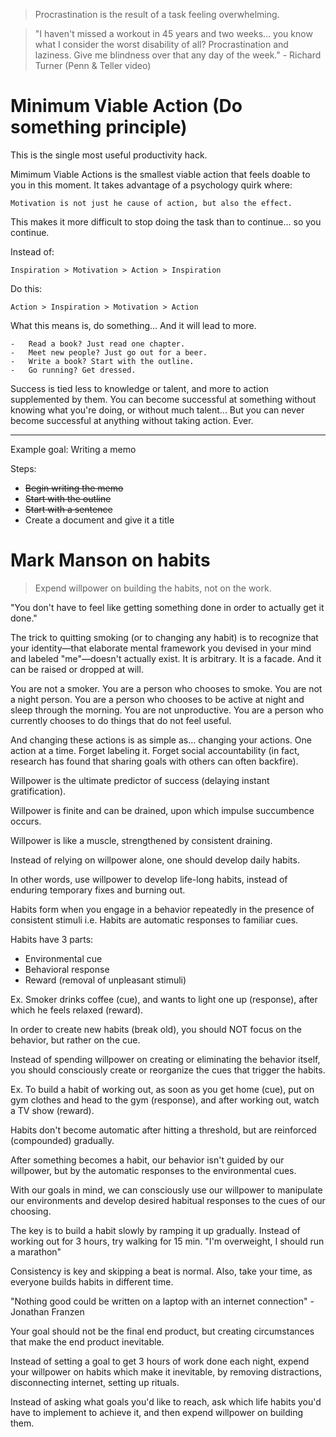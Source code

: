 > Procrastination is the result of a task feeling overwhelming.

> "I haven't missed a workout in 45 years and two weeks... you know what I consider the worst disability of all? Procrastination and laziness. Give me blindness over that any day of the week." - Richard Turner (Penn & Teller video)

# Minimum Viable Action (Do something principle)

This is the single most useful productivity hack.

Mimimum Viable Actions is the smallest viable action that feels doable to you in this moment. It takes advantage of a psychology quirk where:

```
Motivation is not just he cause of action, but also the effect.
```

This makes it more difficult to stop doing the task than to continue... so you continue.

Instead of:

```
Inspiration > Motivation > Action > Inspiration
```

Do this:

```
Action > Inspiration > Motivation > Action
```

What this means is, do something... And it will lead to more.

```
-   Read a book? Just read one chapter.
-   Meet new people? Just go out for a beer.
-   Write a book? Start with the outline.
-   Go running? Get dressed.
```

Success is tied less to knowledge or talent, and more to action supplemented by them. You can become successful at something without knowing what you're doing, or without much talent... But you can never become successful at anything without taking action. Ever.

---

Example goal: Writing a memo

Steps:

-   ~~Begin writing the memo~~
-   ~~Start with the outline~~
-   ~~Start with a sentence~~
-   Create a document and give it a title

# Mark Manson on habits

> Expend willpower on building the habits, not on the work.

"You don't have to feel like getting something done in order to actually get it done."

The trick to quitting smoking (or to changing any habit) is to recognize that your identity—that elaborate mental framework you devised in your mind and labeled "me"—doesn't actually exist. It is arbitrary. It is a facade. And it can be raised or dropped at will.

You are not a smoker. You are a person who chooses to smoke. You are not a night person. You are a person who chooses to be active at night and sleep through the morning. You are not unproductive. You are a person who currently chooses to do things that do not feel useful.

And changing these actions is as simple as… changing your actions. One action at a time. Forget labeling it. Forget social accountability (in fact, research has found that sharing goals with others can often backfire).

Willpower is the ultimate predictor of success (delaying instant gratification).

Willpower is finite and can be drained, upon which impulse succumbence occurs.

Willpower is like a muscle, strengthened by consistent draining.

Instead of relying on willpower alone, one should develop daily habits.

In other words, use willpower to develop life-long habits, instead of enduring temporary fixes and burning out.

Habits form when you engage in a behavior repeatedly in the presence of consistent stimuli i.e. Habits are automatic responses to familiar cues.

Habits have 3 parts:

-   Environmental cue
-   Behavioral response
-   Reward (removal of unpleasant stimuli)

Ex. Smoker drinks coffee (cue), and wants to light one up (response), after which he feels relaxed (reward).

In order to create new habits (break old), you should NOT focus on the behavior, but rather on the cue.

Instead of spending willpower on creating or eliminating the behavior itself, you should consciously create or reorganize the cues that trigger the habits.

Ex. To build a habit of working out, as soon as you get home (cue), put on gym clothes and head to the gym (response), and after working out, watch a TV show (reward).

Habits don't become automatic after hitting a threshold, but are reinforced (compounded) gradually.

After something becomes a habit, our behavior isn't guided by our willpower, but by the automatic responses to the environmental cues.

With our goals in mind, we can consciously use our willpower to manipulate our environments and develop desired habitual responses to the cues of our choosing.

The key is to build a habit slowly by ramping it up gradually. Instead of working out for 3 hours, try walking for 15 min. "I'm overweight, I should run a marathon"

Consistency is key and skipping a beat is normal. Also, take your time, as everyone builds habits in different time.

"Nothing good could be written on a laptop with an internet connection" - Jonathan Franzen

Your goal should not be the final end product, but creating circumstances that make the end product inevitable.

Instead of setting a goal to get 3 hours of work done each night, expend your willpower on habits which make it inevitable, by removing distractions, disconnecting internet, setting up rituals.

Instead of asking what goals you'd like to reach, ask which life habits you'd have to implement to achieve it, and then expend willpower on building them.
